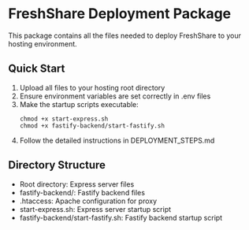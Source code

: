 # FreshShare Deployment Package

This package contains all the files needed to deploy FreshShare to your hosting environment.

## Quick Start

1. Upload all files to your hosting root directory
2. Ensure environment variables are set correctly in .env files
3. Make the startup scripts executable:
   ```
   chmod +x start-express.sh
   chmod +x fastify-backend/start-fastify.sh
   ```
4. Follow the detailed instructions in DEPLOYMENT_STEPS.md

## Directory Structure

- Root directory: Express server files
- fastify-backend/: Fastify backend files
- .htaccess: Apache configuration for proxy
- start-express.sh: Express server startup script
- fastify-backend/start-fastify.sh: Fastify backend startup script
